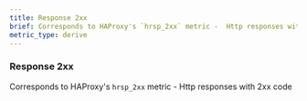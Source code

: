 ```yaml
---
title: Response 2xx
brief: Corresponds to HAProxy's `hrsp_2xx` metric -  Http responses with 2xx code
metric_type: derive
---
```

### Response 2xx

Corresponds to HAProxy's `hrsp_2xx` metric -  Http responses with 2xx code
